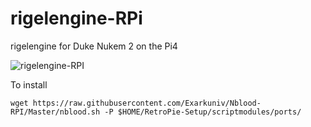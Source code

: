 # rigelengine-RPi
rigelengine for Duke Nukem 2 on the Pi4

![rigelengine-RPI](https://i.ytimg.com/vi/vVoZnMZslww/maxresdefault.jpg)

To install

`wget https://raw.githubusercontent.com/Exarkuniv/Nblood-RPI/Master/nblood.sh -P $HOME/RetroPie-Setup/scriptmodules/ports/`
